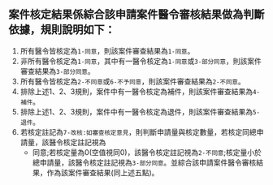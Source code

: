 ## 案件核定結果係綜合該申請案件醫令審核結果做為判斷依據，規則說明如下：  

1. 所有醫令皆核定為<code>1-同意</code>，則該案件審查結果為<code>1-同意</code>。  
2. 非所有醫令核定為<code>1-同意</code>，其中有一醫令核定為<code>1-同意</code>或<code>3-部分同意</code>，則該案件審查結果為<code>3-部分同意</code>。  
3. 所有醫令皆核定為<code>2-不同意</code>或<code>6-不予同意</code>，則該案件審查結果為<code>2-不同意</code>。  
4. 排除上述1、2、3規則，案件中有一醫令核定為補件，則該案件審查結果為<code>4-補件</code>。  
5. 排除上述1、2、3規則，案件中有一醫令核定為退件，則該案件審查結果為<code>5-退件</code>。  
6. 若核定註記為<code>7-改核:如審查核定意見</code>，則判斷申請量與核定數量，若核定同總申請量，該醫令核定註記視為  
    - 同意;若核定量為0(空值視同0)，該醫令核定註記視為<code>2-不同意</code>;核定量小於總申請量，該醫令核定註記視為<code>3-部分同意</code>。並綜合該申請案件醫令審核結果，作為該案件審查結果(同上述五點)。